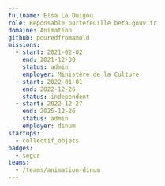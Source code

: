 ```yaml
---
fullname: Elsa Le Duigou
role: Reponsable portefeuille beta.gouv.fr
domaine: Animation
github: pouredfromamold
missions:
  - start: 2021-02-02
    end: 2021-12-30
    status: admin
    employer: Ministère de la Culture
  - start: 2022-01-01
    end: 2022-12-26
    status: independent
  - start: 2022-12-27
    end: 2025-12-26
    status: admin
    employer: dinum
startups:
  - collectif_objets
badges:
  - segur
teams:
  - /teams/animation-dinum
---
```



